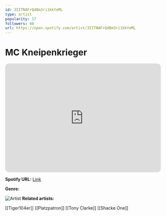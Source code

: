 ```yaml
---
id: 3IITNAFrQdBm3ri1kkYeML
type: artist
popularity: 17
followers: 40
url: https://open.spotify.com/artist/3IITNAFrQdBm3ri1kkYeML
---
```

# MC Kneipenkrieger

<iframe style="border-radius:12px" src="https://open.spotify.com/embed/artist/3IITNAFrQdBm3ri1kkYeML" width="100%" height="352" frameBorder="0" allowfullscreen="" allow="autoplay; clipboard-write; encrypted-media; fullscreen; picture-in-picture" loading="lazy"></iframe>

**Spotify URL:** [Link](https://open.spotify.com/artist/3IITNAFrQdBm3ri1kkYeML)

**Genre:** 

![Artist]()
**Related artists:**

[[Tiger104er]]
[[Platzpatron]]
[[Tony Clarke]]
[[Shacke One]]
